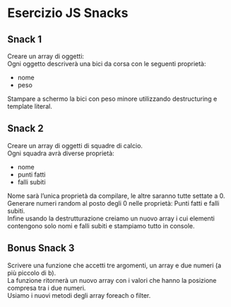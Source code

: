 # Esercizio JS Snacks

## Snack 1
Creare un array di oggetti:
<br>
Ogni oggetto descriverà una bici da corsa con le seguenti proprietà:
- nome
- peso

Stampare a schermo la bici con peso minore utilizzando destructuring e template literal.
<br>

## Snack 2
Creare un array di oggetti di squadre di calcio.
<br>
Ogni squadra avrà diverse proprietà: 
- nome
- punti fatti
- falli subiti

Nome sarà l’unica proprietà da compilare, le altre saranno tutte settate a 0.
<br>
Generare numeri random al posto degli 0 nelle proprietà: Punti fatti e falli subiti.
<br>
Infine usando la destrutturazione creiamo un nuovo array i cui elementi contengono solo nomi e falli subiti e stampiamo tutto in console.
<br>

## Bonus Snack 3
Scrivere una funzione che accetti tre argomenti, un array e due numeri (a più piccolo di b).
<br>
La funzione ritornerà un nuovo array con i valori che hanno la posizione compresa tra i due numeri.
<br>
Usiamo i nuovi metodi degli array foreach o filter.
